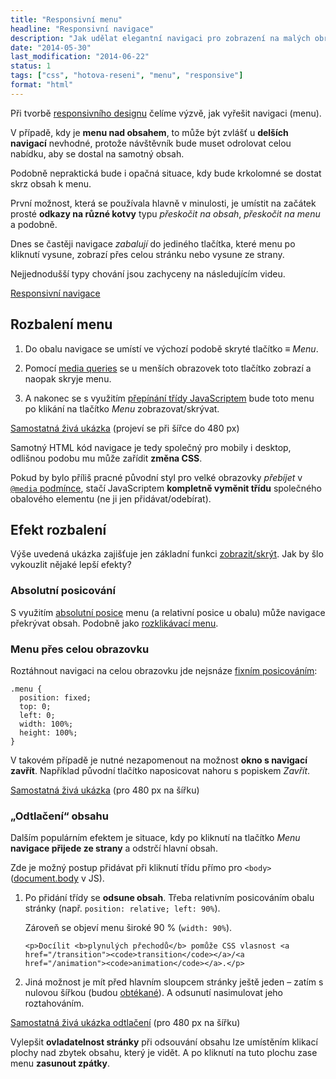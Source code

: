 ```yaml
---
title: "Responsivní menu"
headline: "Responsivní navigace"
description: "Jak udělat elegantní navigaci pro zobrazení na malých obrazovkách."
date: "2014-05-30"
last_modification: "2014-06-22"
status: 1
tags: ["css", "hotova-reseni", "menu", "responsive"]
format: "html"
---
```


<p>Při tvorbě <a href="/responsive">responsivního designu</a> čelíme výzvě, jak vyřešit navigaci (menu).</p>

<p>V případě, kdy je <b>menu nad obsahem</b>, to může být zvlášť u <b>delších navigací</b> nevhodné, protože návštěvník bude muset odrolovat celou nabídku, aby se dostal na samotný obsah.</p>

<p>Podobně nepraktická bude i opačná situace, kdy bude krkolomné se dostat skrz obsah k menu.</p>

<p>První možnost, která se používala hlavně v minulosti, je umístit na začátek prosté <b>odkazy na různé kotvy</b> typu <i>přeskočit na obsah</i>, <i>přeskočit na menu</i> a podobně.</p>

<p>Dnes se častěji navigace <i>zabalují</i> do jediného tlačítka, které menu po kliknutí vysune, zobrazí přes celou stránku nebo vysune ze strany.</p>

<p>Nejjednodušší typy chování jsou zachyceny na následujícím videu.</p>

<p><a href="https://www.youtube.com/watch?v=6HT-yirOGoo" class="yt">Responsivní navigace</a></p>

<h2 id="rozbaleni">Rozbalení menu</h2>

<ol>
  <li><p>Do obalu navigace se umístí ve výchozí podobě skryté tlačítko <i>≡ Menu</i>.</p></li>
  <li><p>Pomocí <a href="/mobilni-web#media-queries">media queries</a> se u menších obrazovek toto tlačítko zobrazí a naopak skryje menu.</p></li>
  <li><p>A nakonec se s využitím <a href="/prepinani-trid">přepínání třídy JavaScriptem</a> bude toto menu po klikání na tlačítko <i>Menu</i> zobrazovat/skrývat.</p></li>
</ol>

<p><a href="https://kod.djpw.cz/jqdb">Samostatná živá ukázka</a> (projeví se při šířce do 480 px)</p>

<p>Samotný HTML kód navigace je tedy společný pro mobily i desktop, odlišnou podobu mu může zařídit <b>změna CSS</b>.</p>

<p>Pokud by bylo příliš pracné původní styl pro velké obrazovky <i>přebíjet</i> v <a href="/media"><code>@media</code> podmínce</a>, stačí JavaScriptem <b>kompletně vyměnit třídu</b> společného obalového elementu (ne ji jen přidávat/odebírat).</p>

<h2 id="efekt-rozbaleni">Efekt rozbalení</h2>

<p>Výše uvedená ukázka zajišťuje jen základní funkci <a href="/zobrazit-skryt">zobrazit/skrýt</a>. Jak by šlo vykouzlit nějaké lepší efekty?</p>

<h3 id="absolutni">Absolutní posicování</h3>

<p>S využitím <a href="/position#absolute">absolutní posice</a> menu (a relativní posice u obalu) může navigace překrývat obsah. Podobně jako <a href="/klikaci-menu">rozklikávací menu</a>.</p>

<h3 id="fullscreen">Menu přes celou obrazovku</h3>

<p>Roztáhnout navigaci na celou obrazovku jde nejsnáze <a href="/position-fixed">fixním posicováním</a>:</p>

<pre><code>.menu {
  position: fixed;
  top: 0;
  left: 0;
  width: 100%;
  height: 100%;
}</code></pre>

<p>V takovém případě je nutné nezapomenout na možnost <b>okno s navigací zavřít</b>. Například původní tlačítko naposicovat nahoru s popiskem <i>Zavřít</i>.</p>

<p><a href="https://kod.djpw.cz/wzdb">Samostatná živá ukázka</a> (pro 480 px na šířku)</p>

<h3 id="odtlaceni">„Odtlačení“ obsahu</h3>

<p>Dalším populárním efektem je situace, kdy po kliknutí na tlačítko <i>Menu</i> <b>navigace přijede ze strany</b> a odstrčí hlavní obsah.</p>

<p>Zde je možný postup přidávat při kliknutí třídu přímo pro <code>&lt;body></code> (<a href="/documentelement-body">document.body</a> v JS).</p>

<ol>
  <li>
    <p>Po přidání třídy se <b>odsune obsah</b>. Třeba relativním posicováním obalu stránky (např. <code>position: relative; left: 90%</code>).</p>
    <p>Zároveň se objeví menu široké 90 % (<code>width: 90%</code>).</p>
    
    <p>Docílit <b>plynulých přechodů</b> pomůže CSS vlasnost <a href="/transition"><code>transition</code></a>/<a href="/animation"><code>animation</code></a>.</p>
  </li>
  
  <li>
    <p>Jiná možnost je mít před hlavním sloupcem stránky ještě jeden – zatím s nulovou šířkou (budou <a href="/float">obtékané</a>). A odsunutí nasimulovat jeho roztahováním.</p>
  </li>
</ol>


<p><a href="https://kod.djpw.cz/zzdb">Samostatná živá ukázka odtlačení</a> (pro 480 px na šířku)</p>

<p>Vylepšit <b>ovladatelnost stránky</b> při odsouvání obsahu lze umístěním klikací plochy nad zbytek obsahu, který je vidět. A po kliknutí na tuto plochu zase menu <b>zasunout zpátky</b>.</p>